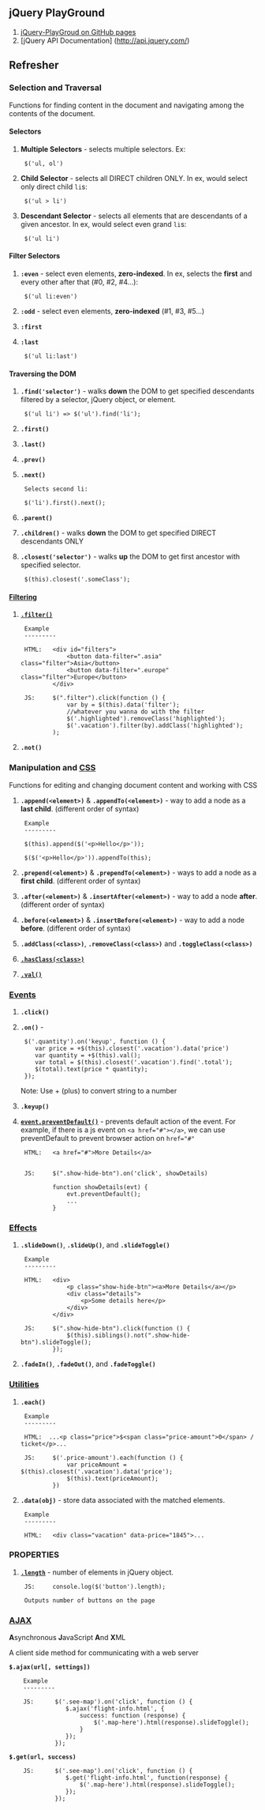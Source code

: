 ## jQuery PlayGround

1. [jQuery-PlayGroud on GitHub pages](http://diliara.github.io/jQuery-PlayGround/)
1. [jQuery API Documentation] (http://api.jquery.com/)



## Refresher


### Selection and Traversal

Functions for finding content in the document and navigating among the contents of the document.
	
#### Selectors

1. **Multiple Selectors** - selects multiple selectors. Ex:
	
		$('ul, ol')
		
1. **Child Selector** - selects all DIRECT children ONLY. In ex, would select only direct child `li`s:
	
		$('ul > li')

1. **Descendant Selector** - selects all elements that are descendants of a given ancestor. In ex, would select even grand `li`s:
	
		$('ul li')
		
		
#### Filter Selectors

1. **`:even`** - select even elements, **zero-indexed**. In ex, selects the **first** and every other after that (#0, #2, #4...):
	
		$('ul li:even')

1. **`:odd`** - select even elements, **zero-indexed** (#1, #3, #5...)
	
1. **`:first`** 

1. **`:last`**
			
		$('ul li:last')


#### Traversing the DOM

1. **`.find('selector')`** - walks **down** the DOM to get specified descendants filtered by a selector, jQuery object, or element.
	
		$('ul li') => $('ul').find('li');

1. **`.first()`**

1. **`.last()`**

1. **`.prev()`**

1. **`.next()`**

		Selects second li:

		$('li').first().next();


1. **`.parent()`**

1. **`.children()`** - walks **down** the DOM to get specified DIRECT descendants ONLY

1. **`.closest('selector')`** - walks **up** the DOM to get first ancestor with specified selector.

	    $(this).closest('.someClass');
	    
	    
	    
#### [Filtering](http://api.jquery.com/category/traversing/filtering/)   
	    
1. [**`.filter()`**](http://api.jquery.com/filter/)

		Example
		---------
		
		HTML:   <div id="filters">
                	<button data-filter=".asia" class="filter">Asia</button>
                	<button data-filter=".europe" class="filter">Europe</button>
            	</div>
            	
        JS:  	$(".filter").click(function () {
        			var by = $(this).data('filter');
        			//whatever you wanna do with the filter
        			$('.highlighted').removeClass('highlighted');
        			$('.vacation').filter(by).addClass('highlighted');
    			);


1. **`.not()`**    
	    


### Manipulation and [CSS](http://api.jquery.com/category/css/)

Functions for editing and changing document content and working with CSS

1. **`.append(<element>)`** & **`.appendTo(<element>)`** - way to add a node as a **last child**. (different order of syntax)

		Example
		---------

		$(this).append($('<p>Hello</p>'));

    	$($('<p>Hello</p>')).appendTo(this);

1. **`.prepend(<element>)`** & **`.prependTo(<element>)`** - ways to add a node as a **first child**. (different order of syntax)

1. **`.after(<element>)`** & **`.insertAfter(<element>)`** - way to add a node **after**. (different order of syntax)

1. **`.before(<element>)`** & **`.insertBefore(<element>)`** - way to add a node **before**. (different order of syntax)




1. **`.addClass(<class>)`**, **`.removeClass(<class>)`** and **`.toggleClass(<class>)`**

1. [**`.hasClass(<class>)`**](http://api.jquery.com/hasclass/) 




1. [**`.val()`**](http://api.jquery.com/val/)



### [Events](http://api.jquery.com/category/events/)

1. **`.click()`**

1. **`.on()`** -


        $('.quantity').on('keyup', function () {
           var price = +$(this).closest('.vacation').data('price')
           var quantity = +$(this).val();
           var total = $(this).closest('.vacation').find('.total');
           $(total).text(price * quantity);
        });

	Note: Use + (plus) to convert string to a number

1. **`.keyup()`**


1. [**`event.preventDefault()`**](http://api.jquery.com/event.preventdefault/) - prevents default action of the event. For example, if there is a js event on `<a href="#"></a>`, we can use preventDefault to prevent browser action on `href="#"`

		HTML: 	<a href="#">More Details</a>


		JS:		$(".show-hide-btn").on('click', showDetails)

				function showDetails(evt) {
    				evt.preventDefault();
    				...
				}






### [Effects](http://api.jquery.com/category/effects/)

1. **`.slideDown()`**, **`.slideUp()`**, and **`.slideToggle()`**

		Example
		---------

		HTML:   <div>
		            <p class="show-hide-btn"><a>More Details</a></p>
                    <div class="details">
                        <p>Some details here</p>
                    </div>
                </div>

        JS:     $(".show-hide-btn").click(function () {
                    $(this).siblings().not(".show-hide-btn").slideToggle();
                });


1. **`.fadeIn()`**, **`.fadeOut()`**, and **`.fadeToggle()`**



### [Utilities](http://api.jquery.com/category/utilities/)

1. **`.each()`**


		Example
		---------

		HTML:  ...<p class="price">$<span class="price-amount">0</span> / ticket</p>...

        JS:     $('.price-amount').each(function () {
                    var priceAmount = $(this).closest('.vacation').data('price');
                    $(this).text(priceAmount);
                })


1. **`.data(obj)`** - store data associated with the matched elements.

		Example
		---------

	 	HTML:   <div class="vacation" data-price="1845">...



### PROPERTIES

1. [**`.length`**](http://api.jquery.com/length/) - number of elements in jQuery object.

		JS: 	console.log($('button').length);
		
		Outputs number of buttons on the page
		
		
### [AJAX](http://api.jquery.com/jquery.ajax/)

**A**synchronous **J**avaScript **A**nd **X**ML

A client side method for communicating with a web server

**`$.ajax(url[, settings])`**


		Example
		---------

        JS:      $('.see-map').on('click', function () {
         			$.ajax('flight-info.html', {
            			success: function (response) {
                			$('.map-here').html(response).slideToggle();
            			}
        			});
  				 });


**`$.get(url, success)`**

        JS:      $('.see-map').on('click', function () {
         			$.get('flight-info.html', function(response) {
         				$('.map-here').html(response).slideToggle();
         			});
  				 });
  				
   				 
